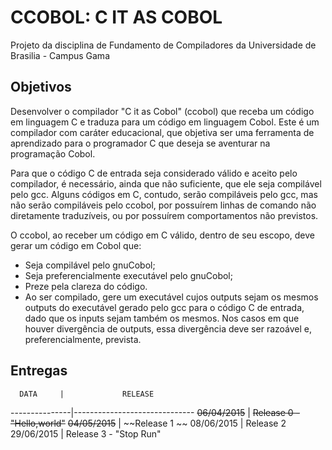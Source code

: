# CCOBOL: C IT AS COBOL

Projeto da disciplina de Fundamento de Compiladores da Universidade de Brasilia - Campus Gama

## Objetivos

Desenvolver o compilador "C it as Cobol" (ccobol) que receba um código em linguagem C e traduza para um código em linguagem Cobol. Este é um compilador com caráter educacional, que objetiva ser uma ferramenta de aprendizado para o programador C que deseja se aventurar na programação Cobol.

Para que o código C de entrada seja considerado válido e aceito pelo compilador, é necessário, ainda que não suficiente, que ele seja compilável pelo gcc. Alguns códigos em C, contudo, serão compiláveis pelo gcc, mas não serão compiláveis pelo ccobol, por possuírem linhas de comando não diretamente traduzíveis, ou por possuírem comportamentos não previstos.

O ccobol, ao receber um código em C válido, dentro de seu escopo, deve gerar um código em Cobol que:
* Seja compilável pelo gnuCobol;
* Seja preferencialmente executável pelo gnuCobol;
* Preze pela clareza do código.
* Ao ser compilado, gere um executável cujos outputs sejam os mesmos outputs do executável gerado pelo gcc para o código C de entrada, dado que os inputs sejam também os mesmos. Nos casos em que houver divergência de outputs, essa divergência deve ser razoável e, preferencialmente, prevista.

## Entregas

      DATA     |             RELEASE
---------------|------------------------------
~~06/04/2015~~ | ~~Release 0 - "Hello,world"~~
~~04/05/2015~~ |       ~~Release 1 ~~
08/06/2015     |         Release 2 
29/06/2015     |   Release 3 - "Stop Run"

